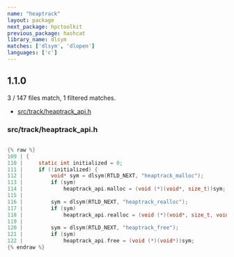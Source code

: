 ```yaml
---
name: "heaptrack"
layout: package
next_package: hpctoolkit
previous_package: hashcat
library_name: dlsym
matches: ['dlsym', 'dlopen']
languages: ['c']
---
```

## 1.1.0
3 / 147 files match, 1 filtered matches.

 - [src/track/heaptrack_api.h](#srctrackheaptrack_apih)

### src/track/heaptrack_api.h

```c

{% raw %}
109 | {
110 |     static int initialized = 0;
111 |     if (!initialized) {
112 |         void* sym = dlsym(RTLD_NEXT, "heaptrack_malloc");
113 |         if (sym)
114 |             heaptrack_api.malloc = (void (*)(void*, size_t))sym;
115 | 
116 |         sym = dlsym(RTLD_NEXT, "heaptrack_realloc");
117 |         if (sym)
118 |             heaptrack_api.realloc = (void (*)(void*, size_t, void*))sym;
119 | 
120 |         sym = dlsym(RTLD_NEXT, "heaptrack_free");
121 |         if (sym)
122 |             heaptrack_api.free = (void (*)(void*))sym;
{% endraw %}

```